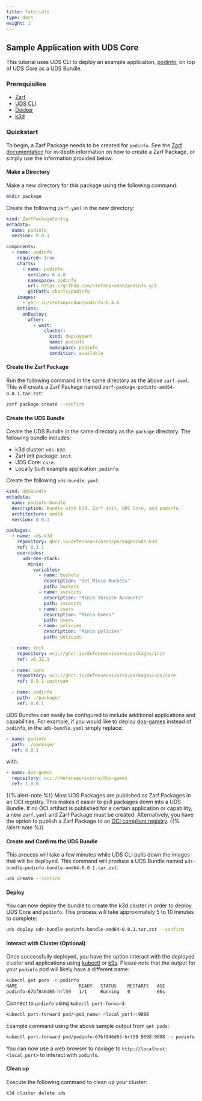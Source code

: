 ```yaml
---
title: Tutorials
type: docs
weight: 1
---
```


## Sample Application with UDS Core

This tutorial uses UDS CLI to deploy an example application, [podinfo](https://github.com/stefanprodan/podinfo), on top of UDS Core as a UDS Bundle.

### Prerequisites

- [Zarf](https://docs.zarf.dev/getting-started/)
- [UDS CLI](https://uds.defenseunicorns.com/cli/)
- [Docker](https://www.docker.com/)
- [k3d](https://k3d.io/v5.6.0/)

### Quickstart

To begin, a Zarf Package needs to be created for `podinfo`. See the [Zarf documentation](https://docs.zarf.dev/) for in-depth information on how to create a Zarf Package, or simply use the information provided below.

#### Make a Directory

Make a new directory for this package using the following command:

```bash
mkdir package
```

Create the following `zarf.yaml` in the new directory:

```yaml
kind: ZarfPackageConfig
metadata:
  name: podinfo
  version: 0.0.1

components:
  - name: podinfo
    required: true
    charts:
      - name: podinfo
        version: 6.4.0
        namespace: podinfo
        url: https://github.com/stefanprodan/podinfo.git
        gitPath: charts/podinfo
    images:
      - ghcr.io/stefanprodan/podinfo:6.4.0
    actions:
      onDeploy:
        after:
          - wait:
              cluster:
                kind: deployment
                name: podinfo
                namespace: podinfo
                condition: available
```

#### Create the Zarf Package

Run the following command in the same directory as the above `zarf.yaml`. This will create a Zarf Package named `zarf-package-podinfo-amd64-0.0.1.tar.zst`:

```bash
zarf package create --confirm
```

#### Create the UDS Bundle

Create the UDS Bundle in the same directory as the `package` directory. The following bundle includes:

- k3d cluster:  `uds-k3d`.
- Zarf init package: `init`.
- UDS Core: `core`.
- Locally built example application: `podinfo`.

Create the following `uds-bundle.yaml`:

```yaml
kind: UDSBundle
metadata:
  name: podinfo-bundle
  description: Bundle with k3d, Zarf init, UDS Core, and podinfo.
  architecture: amd64
  version: 0.0.1

packages:
  - name: uds-k3d
    repository: ghcr.io/defenseunicorns/packages/uds-k3d
    ref: 0.3.1
    overrides:
      uds-dev-stack:
        minio:
          variables:
            - name: buckets
              description: "Set Minio Buckets"
              path: buckets
            - name: svcaccts
              description: "Minio Service Accounts"
              path: svcaccts
            - name: users
              description: "Minio Users"
              path: users
            - name: policies
              description: "Minio policies"
              path: policies

  - name: init
    repository: oci://ghcr.io/defenseunicorns/packages/init
    ref: v0.32.1

  - name: core
    repository: oci://ghcr.io/defenseunicorns/packages/uds/core
    ref: 0.9.1-upstream

  - name: podinfo
    path: ./package/
    ref: 0.0.1
```

UDS Bundles can easily be configured to include additional applications and capabilities. For example, if you would like to deploy [dos-games](https://docs.zarf.dev/tutorials/3-deploy-a-retro-arcade/) instead of `podinfo`, in the `uds-bundle.yaml` simply replace:

```yaml
- name: podinfo
  path: ./package/
  ref: 0.0.1
```

with:

```yaml
- name: dos-games
  repository: oci://defenseunicorns/dos-games
  ref: 1.0.0
```

{{% alert-note %}}
Most UDS Packages are published as Zarf Packages in an OCI registry. This makes it easier to pull packages down into a UDS Bundle. If no OCI artifact is published for a certain application or capability, a new `zarf.yaml` and Zarf Package must be created. Alternatively, you have the option to publish a Zarf Package to an [OCI compliant registry](https://docs.zarf.dev/tutorials/7-publish-and-deploy/).
{{% /alert-note %}}

#### Create and Confirm the UDS Bundle

This process will take a few minutes while UDS CLI pulls down the images that will be deployed. This command will produce a UDS Bundle named `uds-bundle-podinfo-bundle-amd64-0.0.1.tar.zst`:

```bash
uds create --confirm
```

#### Deploy

You can now deploy the bundle to create the k3d cluster in order to deploy UDS Core and `podinfo`. This process will take approximately 5 to 10 minutes to complete:

```bash
uds deploy uds-bundle-podinfo-bundle-amd64-0.0.1.tar.zst --confirm
```

#### Interact with Cluster (Optional)

Once successfully deployed, you have the option interact with the deployed cluster and applications using [kubectl](https://kubernetes.io/docs/tasks/tools/) or [k9s](https://k9scli.io/topics/install/). Please note that the output for your `podinfo` pod will likely have a different name:

```bash
kubectl get pods -n podinfo
NAME                       READY   STATUS    RESTARTS   AGE
podinfo-67bf846d65-hrl59   1/1     Running   0          66s
```

Connect to `podinfo` using `kubectl port-forward`:

```bash
kubectl port-forward pod/<pod_name> <local_port>:9898
```

Example command using the above sample output from `get pods`:

```bash
kubectl port-forward pod/podinfo-67bf846d65-hrl59 9898:9898 -n podinfo
```

You can now use a web browser to naviage to `http://localhost:<local_port>` to interact with `podinfo`.

#### Clean up

Execute the following command to clean up your cluster:

```bash
k3d cluster delete uds
```
